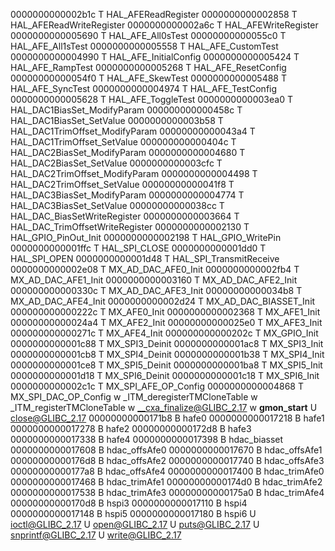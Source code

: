 0000000000002b1c T HAL_AFEReadRegister
0000000000002858 T HAL_AFEReadWriteRegister
0000000000002a6c T HAL_AFEWriteRegister
0000000000005690 T HAL_AFE_All0sTest
00000000000055c0 T HAL_AFE_All1sTest
0000000000005558 T HAL_AFE_CustomTest
0000000000004990 T HAL_AFE_InitialConfig
0000000000005424 T HAL_AFE_RampTest
0000000000005268 T HAL_AFE_ResetConfig
00000000000054f0 T HAL_AFE_SkewTest
0000000000005488 T HAL_AFE_SyncTest
0000000000004974 T HAL_AFE_TestConfig
0000000000005628 T HAL_AFE_ToggleTest
0000000000003ea0 T HAL_DAC1BiasSet_ModifyParam
000000000000458c T HAL_DAC1BiasSet_SetValue
0000000000003b58 T HAL_DAC1TrimOffset_ModifyParam
00000000000043a4 T HAL_DAC1TrimOffset_SetValue
000000000000404c T HAL_DAC2BiasSet_ModifyParam
0000000000004680 T HAL_DAC2BiasSet_SetValue
0000000000003cfc T HAL_DAC2TrimOffset_ModifyParam
0000000000004498 T HAL_DAC2TrimOffset_SetValue
00000000000041f8 T HAL_DAC3BiasSet_ModifyParam
0000000000004774 T HAL_DAC3BiasSet_SetValue
00000000000038cc T HAL_DAC_BiasSetWriteRegister
0000000000003664 T HAL_DAC_TrimOffsetWriteRegister
0000000000002130 T HAL_GPIO_PinOut_Init
0000000000002198 T HAL_GPIO_WritePin
0000000000001ffc T HAL_SPI_CLOSE
0000000000001dd0 T HAL_SPI_OPEN
0000000000001d48 T HAL_SPI_TransmitReceive
0000000000002e08 T MX_AD_DAC_AFE0_Init
0000000000002fb4 T MX_AD_DAC_AFE1_Init
0000000000003160 T MX_AD_DAC_AFE2_Init
000000000000330c T MX_AD_DAC_AFE3_Init
00000000000034b8 T MX_AD_DAC_AFE4_Init
0000000000002d24 T MX_AD_DAC_BIASSET_Init
000000000000222c T MX_AFE0_Init
0000000000002368 T MX_AFE1_Init
00000000000024a4 T MX_AFE2_Init
00000000000025e0 T MX_AFE3_Init
000000000000271c T MX_AFE4_Init
000000000000202c T MX_GPIO_Init
0000000000001c88 T MX_SPI3_Deinit
0000000000001ac8 T MX_SPI3_Init
0000000000001cb8 T MX_SPI4_Deinit
0000000000001b38 T MX_SPI4_Init
0000000000001ce8 T MX_SPI5_Deinit
0000000000001ba8 T MX_SPI5_Init
0000000000001d18 T MX_SPI6_Deinit
0000000000001c18 T MX_SPI6_Init
0000000000002c1c T MX_SPI_AFE_OP_Config
0000000000004868 T MX_SPI_DAC_OP_Config
w \_ITM_deregisterTMCloneTable
w \_ITM_registerTMCloneTable
w __cxa_finalize@GLIBC_2.17
w **gmon_start**
U close@GLIBC_2.17
00000000000171b8 B hafe0
0000000000017218 B hafe1
0000000000017278 B hafe2
00000000000172d8 B hafe3
0000000000017338 B hafe4
0000000000017398 B hdac_biasset
0000000000017608 B hdac_offsAfe0
0000000000017670 B hdac_offsAfe1
00000000000176d8 B hdac_offsAfe2
0000000000017740 B hdac_offsAfe3
00000000000177a8 B hdac_offsAfe4
0000000000017400 B hdac_trimAfe0
0000000000017468 B hdac_trimAfe1
00000000000174d0 B hdac_trimAfe2
0000000000017538 B hdac_trimAfe3
00000000000175a0 B hdac_trimAfe4
00000000000170d8 B hspi3
0000000000017110 B hspi4
0000000000017148 B hspi5
0000000000017180 B hspi6
U ioctl@GLIBC_2.17
U open@GLIBC_2.17
U puts@GLIBC_2.17
U snprintf@GLIBC_2.17
U write@GLIBC_2.17
